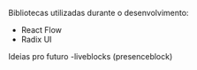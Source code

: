 Bibliotecas utilizadas durante o desenvolvimento:

- React Flow
- Radix UI

Ideias pro futuro
-liveblocks (presenceblock)
